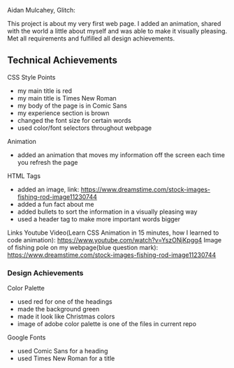 Aidan Mulcahey, Glitch: 

This project is about my very first web page. I added an animation, shared with the world a little about myself and was able to make it visually pleasing. Met all requirements and fulfilled all design achievements.

## Technical Achievements
CSS Style Points 
- my main title is red 
- my main title is Times New Roman 
- my body of the page is in Comic Sans
- my experience section is brown 
- changed the font size for certain words 
- used color/font selectors throughout webpage 

Animation 
- added an animation that moves my information off the screen each time you refresh the page 

HTML Tags 
- added an image, link: https://www.dreamstime.com/stock-images-fishing-rod-image11230744
- added a fun fact about me 
- added bullets to sort the information in a visually pleasing way 
- used a header tag to make more important words bigger 

Links
Youtube Video(Learn CSS Animation in 15 minutes, how I learned to code animation): https://www.youtube.com/watch?v=YszONjKpgg4
Image of fishing pole on my webpage(blue question mark): https://www.dreamstime.com/stock-images-fishing-rod-image11230744

### Design Achievements
Color Palette 
- used red for one of the headings 
- made the background green
- made it look like Christmas colors 
- image of adobe color palette is one of the files in current repo

Google Fonts 
- used Comic Sans for a heading 
- used Times New Roman for a title 


